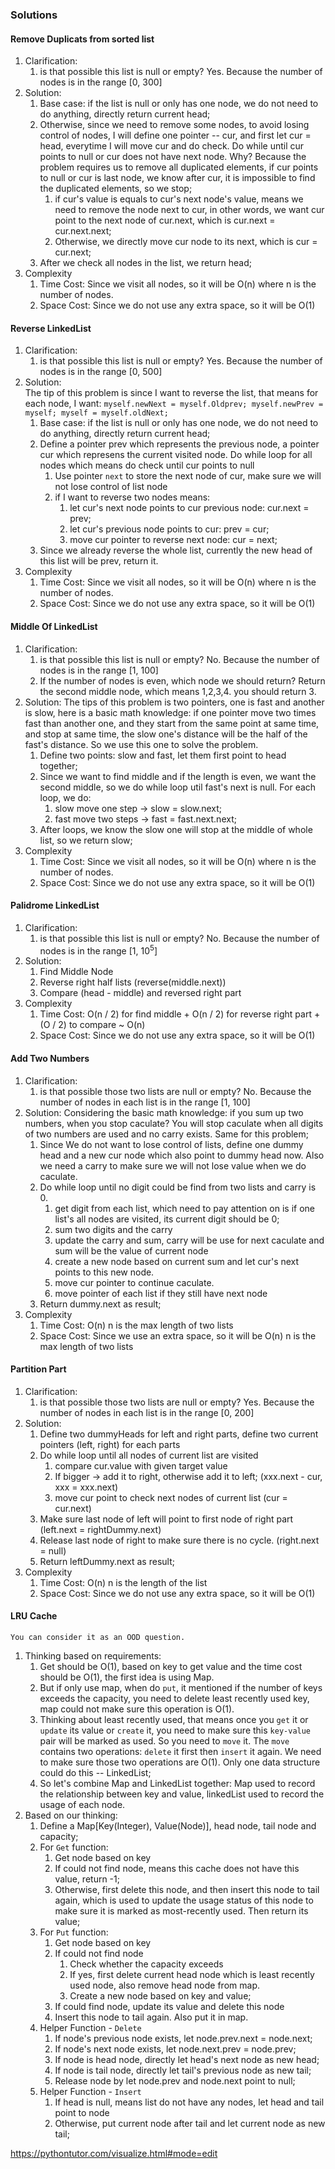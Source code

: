 ### Solutions

#### Remove Duplicats from sorted list
1. Clarification:
	1. is that possible this list is null or empty? Yes. Because the number of nodes is in the range [0, 300]
2. Solution:
	1. Base case: if the list is null or only has one node, we do not need to do anything, directly return current head;
	2. Otherwise, since we need to remove some nodes, to avoid losing control of nodes, I will define one pointer -- cur, and first let cur = head, everytime I will move cur and do check. Do while until cur points to null or cur does not have next node. Why? Because the problem requires us to remove all duplicated elements, if cur points to null or cur is last node, we know after cur, it is impossible to find the duplicated elements, so we stop;
		1. if cur's value is equals to cur's next node's value, means we need to remove the node next to cur, in other words, we want cur point to the next node of cur.next, which is cur.next = cur.next.next;
		2. Otherwise, we directly move cur node to its next, which is cur = cur.next;
	3. After we check all nodes in the list, we return head;
3. Complexity
	1. Time Cost: Since we visit all nodes, so it will be O(n) where n is the number of nodes.
	2. Space Cost: Since we do not use any extra space, so it will be O(1)

#### Reverse LinkedList
1. Clarification:
	1. is that possible this list is null or empty? Yes. Because the number of nodes is in the range [0, 500]
2. Solution:  
The tip of this problem is since I want to reverse the list, that means for each node, I want:
`
myself.newNext = myself.Oldprev; myself.newPrev = myself; myself = myself.oldNext;  
`
	1. Base case: if the list is null or only has one node, we do not need to do anything, directly return current head;
	2. Define a pointer prev which represents the previous node, a pointer cur which represens the current visited node. Do while loop for all nodes which means do check until cur points to null
		1. Use pointer `next` to store the next node of cur, make sure we will not lose control of list node
		2. if I want to reverse two nodes means: 
			1. let cur's next node points to cur previous node: cur.next = prev;
			2. let cur's previous node points to cur: prev = cur;
			3. move cur pointer to reverse next node: cur = next;
	3. Since we already reverse the whole list, currently the new head of this list will be prev, return it.
3. Complexity
	1. Time Cost: Since we visit all nodes, so it will be O(n) where n is the number of nodes.
	2. Space Cost: Since we do not use any extra space, so it will be O(1)

#### Middle Of LinkedList
1. Clarification:
	1. is that possible this list is null or empty? No. Because the number of nodes is in the range [1, 100]
	2. If the number of nodes is even, which node we should return? Return the second middle node, which means 1,2,3,4. you should return 3.
2. Solution:
The tips of this problem is two pointers, one is fast and another is slow, here is a basic math knowledge: if one pointer move two times fast than another one, and they start from the same point at same time, and stop at same time, the slow one's distance will be the half of the fast's distance. So we use this one to solve the problem.
	1. Define two points: slow and fast, let them first point to head together;
	2. Since we want to find middle and if the length is even, we want the second middle, so we do while loop util fast's next is null. For each loop, we do:  
		1. slow move one step -> slow = slow.next;
		2. fast move two steps -> fast = fast.next.next;
	3. After loops, we know the slow one will stop at the middle of whole list, so we return slow;
3. Complexity
	1. Time Cost: Since we visit all nodes, so it will be O(n) where n is the number of nodes.
	2. Space Cost: Since we do not use any extra space, so it will be O(1)

#### Palidrome LinkedList
1. Clarification:
	1. is that possible this list is null or empty? No. Because the number of nodes is in the range [1, 10<sup>5</sup>]
2. Solution:
	1. Find Middle Node
	2. Reverse right half lists (reverse(middle.next))
	3. Compare (head - middle) and reversed right part
3. Complexity
	1. Time Cost: O(n / 2) for find middle + O(n / 2) for reverse right part + (O / 2) to compare ~ O(n)
	2. Space Cost: Since we do not use any extra space, so it will be O(1)

#### Add Two Numbers
1. Clarification:
	1. is that possible those two lists are null or empty? No. Because the number of nodes in each list is in the range [1, 100]
2. Solution:
	Considering the basic math knowledge: if you sum up two numbers, when you stop caculate? You will stop caculate when all digits of two numbers are used and no carry exists. Same for this problem;
	1. Since We do not want to lose control of lists, define one dummy head and a new cur node which also point to dummy head now. Also we need a carry to make sure we will not lose value when we do caculate.
	2. Do while loop until no digit could be find from two lists and carry is 0.
		1. get digit from each list, which need to pay attention on is if one list's all nodes are visited, its current digit should be 0;
		2. sum two digits and the carry
		3. update the carry and sum, carry will be use for next caculate and sum will be the value of current node
		4. create a new node based on current sum and let cur's next points to this new node.
		5. move cur pointer to continue caculate.
		6. move pointer of each list if they still have next node
	3. Return dummy.next as result;
3. Complexity
	1. Time Cost: O(n) n is the max length of two lists
	2. Space Cost: Since we use an extra space, so it will be O(n) n is the max length of two lists

#### Partition Part
1. Clarification:
	1. is that possible those two lists are null or empty? Yes. Because the number of nodes in each list is in the range [0, 200]
2. Solution:
	1. Define two dummyHeads for left and right parts, define two current pointers (left, right) for each parts
	2. Do while loop until all nodes of current list are visited
		1. compare cur.value with given target value
		2. If bigger -> add it to right, otherwise add it to left; (xxx.next - cur, xxx = xxx.next)
		3. move cur point to check next nodes of current list (cur = cur.next)
	3. Make sure last node of left will point to first node of right part (left.next = rightDummy.next)
	4. Release last node of right to make sure there is no cycle. (right.next = null)
	5. Return leftDummy.next as result;
3. Complexity
	1. Time Cost: O(n) n is the length of the list
	2. Space Cost: Since we do not use any extra space, so it will be O(1)

#### LRU Cache
`You can consider it as an OOD question.`

1. Thinking based on requirements: 
	1. Get should be O(1), based on key to get value and the time cost should be O(1), the first idea is using Map. 
	2. But if only use map, when do `put`, it mentioned if the number of keys exceeds the capacity, you need to delete least recently used key, map could not make sure this operation is O(1).  
	3. Thinking about least recently used, that means once you `get` it or `update` its value or `create` it, you need to make sure this `key-value` pair will be marked as used.  So you need to `move` it. The `move` contains two operations: `delete` it first then `insert` it again. We need to make sure those two operations are O(1). Only one data structure could do this -- LinkedList;  
	4. So let's combine Map and LinkedList together: Map used to record the relationship between key and value, linkedList used to record the usage of each node. 
2. Based on our thinking:
	1. Define a Map[Key(Integer), Value(Node)], head node, tail node and capacity;
	2. For `Get` function:
		1. Get node based on key
		2. If could not find node, means this cache does not have this value, return -1;
		3. Otherwise, first delete this node, and then insert this node to tail again, which is used to update the usage status of this node to make sure it is marked as most-recently used. Then return its value;
	3. For `Put` function:
		1. Get node based on key
		2. If could not find node
			1. Check whether the capacity exceeds
			2. If yes, first delete current head node which is least recently used node, also remove head node from map.
			3. Create a new node based on key and value;
		3. If could find node, update its value and delete this node
		4. Insert this node to tail again. Also put it in map.
	4. Helper Function - `Delete`
		1. If node's previous node exists, let node.prev.next = node.next;
		2. If node's next node exists, let node.next.prev = node.prev;
		3. If node is head node, directly let head's next node as new head;
		4. If node is tail node, directly let tail's previous node as new tail;
		5. Release node by let node.prev and node.next point to null;
	5. Helper Function - `Insert`
		1. If head is null, means list do not have any nodes, let head and tail point to node
		2. Otherwise, put current node after tail and let current node as new tail;


https://pythontutor.com/visualize.html#mode=edit